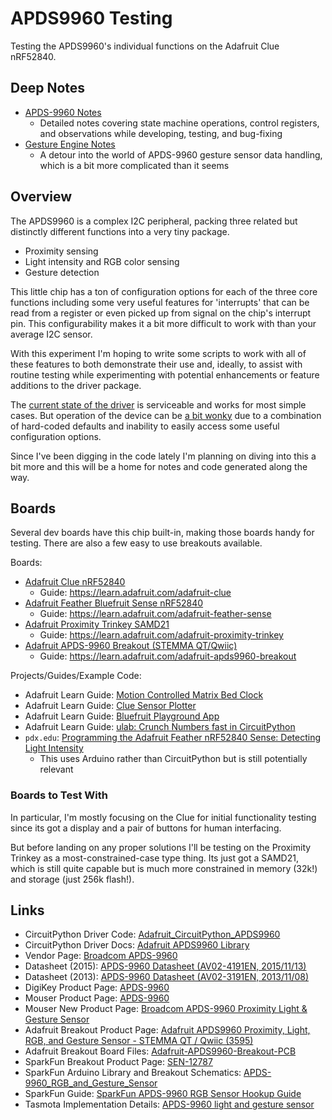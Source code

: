 # APDS9960 Testing

Testing the APDS9960's individual functions on the Adafruit Clue nRF52840.

## Deep Notes

* [APDS-9960 Notes](./APDS-9960-notes.md)
    * Detailed notes covering state machine operations, control registers, and observations while developing, testing, and bug-fixing
* [Gesture Engine Notes](./APDS-9960-gesture-notes.md)
    * A detour into the world of APDS-9960 gesture sensor data handling, which is a bit more complicated than it seems

## Overview

The APDS9960 is a complex I2C peripheral, packing three related but distinctly different functions into a very tiny package.

* Proximity sensing
* Light intensity and RGB color sensing
* Gesture detection

This little chip has a ton of configuration options for each of the three core functions including some very useful features for 'interrupts' that can be read from a register or even picked up from signal on the chip's interrupt pin. This configurability makes it a bit more difficult to work with than your average I2C sensor. 

With this experiment I'm hoping to write some scripts to work with all of these features to both demonstrate their use and, ideally, to assist with routine testing while experimenting with potential enhancements or feature additions to the driver package.

The [current state of the driver](https://github.com/adafruit/Adafruit_CircuitPython_APDS9960/tree/c55da0dee66302d2fa8ed31623d047c307f409b2) is serviceable and works for most simple cases. But operation of the device can be [a bit wonky](https://github.com/adafruit/Adafruit_CircuitPython_APDS9960/issues/23) due to a combination of hard-coded defaults and inability to easily access some useful configuration options.

Since I've been digging in the code lately I'm planning on diving into this a bit more and this will be a home for notes and code generated along the way.

## Boards

Several dev boards have this chip built-in, making those boards handy for testing. There are also a few easy to use breakouts available.

Boards:

* [Adafruit Clue nRF52840](https://www.adafruit.com/product/4500)
  * Guide: <https://learn.adafruit.com/adafruit-clue>
* [Adafruit Feather Bluefruit Sense nRF52840](https://www.adafruit.com/product/4516)
  * Guide: <https://learn.adafruit.com/adafruit-feather-sense>
* [Adafruit Proximity Trinkey SAMD21](https://www.adafruit.com/product/5022)
  * Guide: <https://learn.adafruit.com/adafruit-proximity-trinkey>
* [Adafruit APDS-9960 Breakout (STEMMA QT/Qwiic)](https://www.adafruit.com/product/3595)
  * Guide: <https://learn.adafruit.com/adafruit-apds9960-breakout>

Projects/Guides/Example Code:

* Adafruit Learn Guide: [Motion Controlled Matrix Bed Clock](https://learn.adafruit.com/motion-controlled-matrix-bed-clock/circuit-diagram)
* Adafruit Learn Guide: [Clue Sensor Plotter](https://learn.adafruit.com/clue-sensor-plotter-circuitpython)
* Adafruit Learn Guide: [Bluefruit Playground App](https://learn.adafruit.com/bluefruit-playground-app)
* Adafruit Learn Guide: [ulab: Crunch Numbers fast in CircuitPython](https://learn.adafruit.com/ulab-crunch-numbers-fast-with-circuitpython)
* `pdx.edu`: [Programming the Adafruit Feather nRF52840 Sense: Detecting Light Intensity](https://web.cecs.pdx.edu/~gerry/class/feather_sense/on-board/ambientLight/)
  * This uses Arduino rather than CircuitPython but is still potentially relevant

### Boards to Test With

In particular, I'm mostly focusing on the Clue for initial functionality testing since its got a display and a pair of buttons for human interfacing.

But before landing on any proper solutions I'll be testing on the Proximity Trinkey as a most-constrained-case type thing. Its just got a SAMD21, which is still quite capable but is much more constrained in memory (32k!) and storage (just 256k flash!).

## Links

* CircuitPython Driver Code: [Adafruit_CircuitPython_APDS9960](https://github.com/adafruit/Adafruit_CircuitPython_APDS9960)
* CircuitPython Driver Docs: [Adafruit APDS9960 Library](https://circuitpython.readthedocs.io/projects/apds9960/en/latest/)
* Vendor Page: [Broadcom APDS-9960](https://www.broadcom.com/products/optical-sensors/integrated-ambient-light-and-proximity-sensors/apds-9960)
* Datasheet (2015): [APDS-9960 Datasheet (AV02-4191EN, 2015/11/13)](https://docs.broadcom.com/doc/AV02-4191EN)
* Datasheet (2013): [APDS-9960 Datasheet (AV02-3191EN, 2013/11/08)](https://cdn-learn.adafruit.com/assets/assets/000/045/848/original/Avago-APDS-9960-datasheet.pdf)
* DigiKey Product Page: [APDS-9960](https://www.digikey.com/en/products/detail/broadcom-limited/APDS-9960/5043146)
* Mouser Product Page: [APDS-9960](https://www.mouser.com/ProductDetail/Broadcom-Limited/APDS-9960?qs=sGAEpiMZZMvjAcTDbo5QTlt5OaISAUfXlP3l3KdQBnM%3D)
* Mouser New Product Page: [Broadcom APDS-9960 Proximity Light & Gesture Sensor](https://www.mouser.com/new/broadcom/broadcom-apds-9960-sensors/)
* Adafruit Breakout Product Page: [Adafruit APDS9960 Proximity, Light, RGB, and Gesture Sensor - STEMMA QT / Qwiic (3595)](https://www.adafruit.com/product/3595)
* Adafruit Breakout Board Files: [Adafruit-APDS9960-Breakout-PCB](https://github.com/adafruit/Adafruit-APDS9960-Breakout-PCB)
* SparkFun Breakout Product Page: [SEN-12787](https://www.sparkfun.com/products/12787)
* SparkFun Arduino Library and Breakout Schematics: [APDS-9960_RGB_and_Gesture_Sensor](https://github.com/sparkfun/APDS-9960_RGB_and_Gesture_Sensor)
* SparkFun Guide: [SparkFun APDS-9960 RGB Sensor Hookup Guide](https://learn.sparkfun.com/tutorials/apds-9960-rgb-and-gesture-sensor-hookup-guide/all)
* Tasmota Implementation Details: [APDS-9960 light and gesture sensor](https://tasmota.github.io/docs/APDS-9960/)